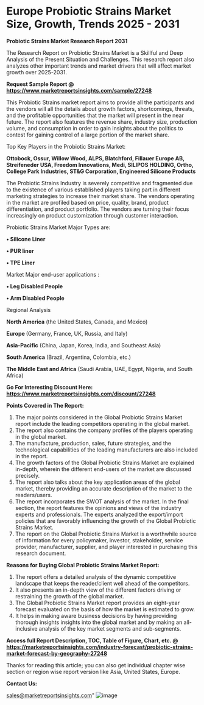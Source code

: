  # Europe Probiotic Strains Market Size, Growth, Trends 2025 - 2031

<strong>Probiotic Strains Market Research Report 2031</strong>

The Research Report on Probiotic Strains Market is a Skillful and Deep Analysis of the Present Situation and Challenges. This research report also analyzes other important trends and market drivers that will affect market growth over 2025-2031.

<strong>Request Sample Report @ <a href=https://www.marketreportsinsights.com/sample/27248>https://www.marketreportsinsights.com/sample/27248</a></strong>

This Probiotic Strains market report aims to provide all the participants and the vendors will all the details about growth factors, shortcomings, threats, and the profitable opportunities that the market will present in the near future. The report also features the revenue share, industry size, production volume, and consumption in order to gain insights about the politics to contest for gaining control of a large portion of the market share.

Top Key Players in the Probiotic Strains Market:

<strong>Ottobock, Ossur, Willow Wood, ALPS, Blatchford, Fillauer Europe AB, Streifeneder USA, Freedom Innovations, Medi, SILIPOS HOLDING, Ortho, College Park Industries, ST&G Corporation, Engineered Silicone Products</strong>

The Probiotic Strains Industry is severely competitive and fragmented due to the existence of various established players taking part in different marketing strategies to increase their market share. The vendors operating in the market are profiled based on price, quality, brand, product differentiation, and product portfolio. The vendors are turning their focus increasingly on product customization through customer interaction.

Probiotic Strains Market Major Types are:

<strong>• Silicone Liner

• PUR liner

• TPE Liner</strong>

Market Major end-user applications :

<strong>• Leg Disabled People

• Arm Disabled People</strong>

Regional Analysis

</u><strong><b>North America</b></strong> (the United States, Canada, and Mexico)

<strong><b>Europe </b></strong>(Germany, France, UK, Russia, and Italy)

<strong><b>Asia-Pacific</b></strong> (China, Japan, Korea, India, and Southeast Asia)

<strong><b>South America</b></strong> (Brazil, Argentina, Colombia, etc.)

<strong><b>The Middle East and Africa</b></strong> (Saudi Arabia, UAE, Egypt, Nigeria, and South Africa)

<strong>Go For Interesting Discount Here: <a href=https://www.marketreportsinsights.com/discount/27248>https://www.marketreportsinsights.com/discount/27248</a></strong>

<strong>Points Covered in The Report:</strong>
<ol>
  <li>The major points considered in the Global Probiotic Strains Market report include the leading competitors operating in the global market.</li>
  <li>The report also contains the company profiles of the players operating in the global market.</li>
  <li>The manufacture, production, sales, future strategies, and the technological capabilities of the leading manufacturers are also included in the report.</li>
  <li>The growth factors of the Global Probiotic Strains Market are explained in-depth, wherein the different end-users of the market are discussed precisely.</li>
  <li>The report also talks about the key application areas of the global market, thereby providing an accurate description of the market to the readers/users.</li>
  <li>The report incorporates the SWOT analysis of the market. In the final section, the report features the opinions and views of the industry experts and professionals. The experts analyzed the export/import policies that are favorably influencing the growth of the Global Probiotic Strains Market.</li>
  <li>The report on the Global Probiotic Strains Market is a worthwhile source of information for every policymaker, investor, stakeholder, service provider, manufacturer, supplier, and player interested in purchasing this research document.</li>
</ol>
<strong>Reasons for Buying Global Probiotic Strains Market Report:</strong>

<ol>
  <li>The report offers a detailed analysis of the dynamic competitive landscape that keeps the reader/client well ahead of the competitors.</li>
  <li>It also presents an in-depth view of the different factors driving or restraining the growth of the global market.</li>
  <li>The Global Probiotic Strains Market report provides an eight-year forecast evaluated on the basis of how the market is estimated to grow.</li>
  <li>It helps in making aware business decisions by having providing thorough insights insights into the global market and by making an all-inclusive analysis of the key market segments and sub-segments.</li>
</ol>
<strong>Access full Report Description, TOC, Table of Figure, Chart, etc. @ <a href=https://marketreportsinsights.com/industry-forecast/probiotic-strains-market-forecast-by-geography-27248>https://marketreportsinsights.com/industry-forecast/probiotic-strains-market-forecast-by-geography-27248</a></strong>


Thanks for reading this article; you can also get individual chapter wise section or region wise report version like Asia, United States, Europe.

<strong>Contact Us:</strong>

sales@marketreportsinsights.com"
![image](https://github.com/user-attachments/assets/a087fdc2-bc64-45f8-82f3-dbd788b3a4af)
